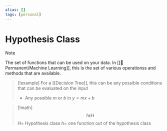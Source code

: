 ```yaml
---
alias: []
tags: [personal]
---
```

# Hypothesis Class

> [!note]
>The set of functions that can be used on your data. In [[🗻Permanent/Machine Learning]], this is the set of various operationss and methods that are available.

> [!example]
>For a [[Decision Tree]], this can be any possible conditions that can be evaluated on the input 
> - Any possible $m$ or $b$ in $y=mx+b$

> [!math]
>$$h \epsilon H$$
>$H=$ Hypothesis class
>$h=$ one function out of the hypothesis class
